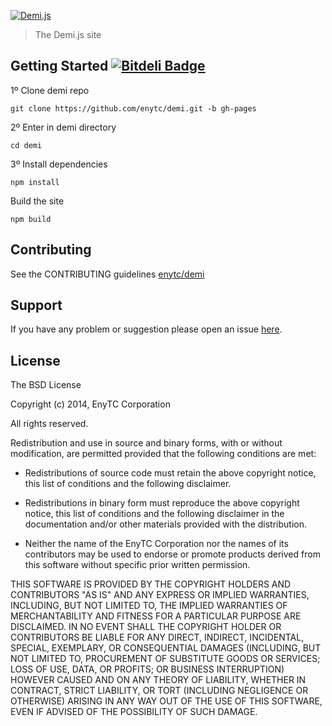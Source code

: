 [![Demi.js](https://raw2.github.com/enytc/demi/master/logo.png)](http://demijs.enytc.com)

> The Demi.js site

## Getting Started [![Bitdeli Badge](https://d2weczhvl823v0.cloudfront.net/enytc/demi/trend.png)](https://bitdeli.com/free "Bitdeli Badge")

1º Clone demi repo

```shell
git clone https://github.com/enytc/demi.git -b gh-pages
```

2º Enter in demi directory
```shell
cd demi
```

3º Install dependencies

```shell
npm install
```

Build the site

```shell
npm build
```

## Contributing

See the CONTRIBUTING guidelines [enytc/demi](CONTRIBUTING.md)

## Support
If you have any problem or suggestion please open an issue [here](https://github.com/enytc/demi/issues).

## License

The BSD License

Copyright (c) 2014, EnyTC Corporation

All rights reserved.

Redistribution and use in source and binary forms, with or without modification,
are permitted provided that the following conditions are met:

* Redistributions of source code must retain the above copyright notice, this
  list of conditions and the following disclaimer.

* Redistributions in binary form must reproduce the above copyright notice, this
  list of conditions and the following disclaimer in the documentation and/or
  other materials provided with the distribution.

* Neither the name of the EnyTC Corporation nor the names of its
  contributors may be used to endorse or promote products derived from
  this software without specific prior written permission.

THIS SOFTWARE IS PROVIDED BY THE COPYRIGHT HOLDERS AND CONTRIBUTORS "AS IS" AND
ANY EXPRESS OR IMPLIED WARRANTIES, INCLUDING, BUT NOT LIMITED TO, THE IMPLIED
WARRANTIES OF MERCHANTABILITY AND FITNESS FOR A PARTICULAR PURPOSE ARE
DISCLAIMED. IN NO EVENT SHALL THE COPYRIGHT HOLDER OR CONTRIBUTORS BE LIABLE FOR
ANY DIRECT, INDIRECT, INCIDENTAL, SPECIAL, EXEMPLARY, OR CONSEQUENTIAL DAMAGES
(INCLUDING, BUT NOT LIMITED TO, PROCUREMENT OF SUBSTITUTE GOODS OR SERVICES;
LOSS OF USE, DATA, OR PROFITS; OR BUSINESS INTERRUPTION) HOWEVER CAUSED AND ON
ANY THEORY OF LIABILITY, WHETHER IN CONTRACT, STRICT LIABILITY, OR TORT
(INCLUDING NEGLIGENCE OR OTHERWISE) ARISING IN ANY WAY OUT OF THE USE OF THIS
SOFTWARE, EVEN IF ADVISED OF THE POSSIBILITY OF SUCH DAMAGE.

